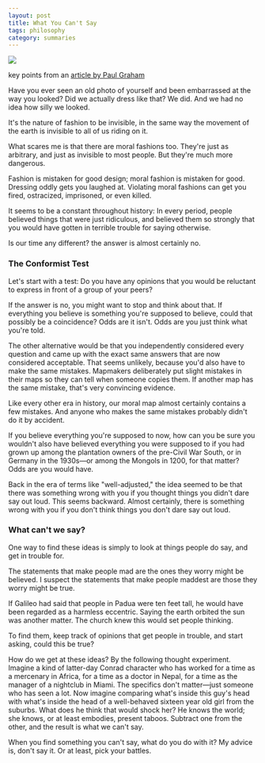 ```yaml
---
layout: post
title: What You Can't Say 
tags: philosophy
category: summaries  
---
```


![](https://lh6.ggpht.com/SWGjLSdKmQ-e3iVuYMLuN1883SFSMekLs0mCxECzhUPrJT3Lve6Ou1YyGPw=s1200)

key points from an [article by Paul Graham](http://www.paulgraham.com/say.html) 

Have you ever seen an old photo of yourself and been embarrassed at the way you looked? Did we actually dress like that? We did. And we had no idea how silly we looked.

It's the nature of fashion to be invisible, in the same way the movement of the earth is invisible to all of us riding on it.

What scares me is that there are moral fashions too. They're just as arbitrary, and just as invisible to most people. But they're much more dangerous. 

Fashion is mistaken for good design; moral fashion is mistaken for good. Dressing oddly gets you laughed at. Violating moral fashions can get you fired, ostracized, imprisoned, or even killed.

It seems to be a constant throughout history: In every period, people believed things that were just ridiculous, and believed them so strongly that you would have gotten in terrible trouble for saying otherwise.

Is our time any different? the answer is almost certainly no. 

### The Conformist Test

Let's start with a test: Do you have any opinions that you would be reluctant to express in front of a group of your peers?

If the answer is no, you might want to stop and think about that. If everything you believe is something you're supposed to believe, could that possibly be a coincidence? Odds are it isn't. Odds are you just think what you're told.

The other alternative would be that you independently considered every question and came up with the exact same answers that are now considered acceptable. That seems unlikely, because you'd also have to make the same mistakes. Mapmakers deliberately put slight mistakes in their maps so they can tell when someone copies them. If another map has the same mistake, that's very convincing evidence.

Like every other era in history, our moral map almost certainly contains a few mistakes. And anyone who makes the same mistakes probably didn't do it by accident. 

If you believe everything you're supposed to now, how can you be sure you wouldn't also have believed everything you were supposed to if you had grown up among the plantation owners of the pre-Civil War South, or in Germany in the 1930s—or among the Mongols in 1200, for that matter? Odds are you would have.

Back in the era of terms like "well-adjusted," the idea seemed to be that there was something wrong with you if you thought things you didn't dare say out loud. This seems backward. Almost certainly, there is something wrong with you if you don't think things you don't dare say out loud.

### What can't we say? 

One way to find these ideas is simply to look at things people do say, and get in trouble for. 

The statements that make people mad are the ones they worry might be believed. I suspect the statements that make people maddest are those they worry might be true.

If Galileo had said that people in Padua were ten feet tall, he would have been regarded as a harmless eccentric. Saying the earth orbited the sun was another matter. The church knew this would set people thinking.

To find them, keep track of opinions that get people in trouble, and start asking, could this be true? 

How do we get at these ideas? By the following thought experiment. Imagine a kind of latter-day Conrad character who has worked for a time as a mercenary in Africa, for a time as a doctor in Nepal, for a time as the manager of a nightclub in Miami. The specifics don't matter—just someone who has seen a lot. Now imagine comparing what's inside this guy's head with what's inside the head of a well-behaved sixteen year old girl from the suburbs. What does he think that would shock her? He knows the world; she knows, or at least embodies, present taboos. Subtract one from the other, and the result is what we can't say. 


When you find something you can't say, what do you do with it? My advice is, don't say it. Or at least, pick your battles.